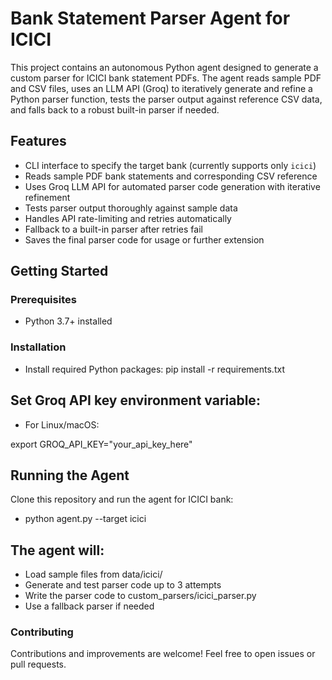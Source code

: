 # Bank Statement Parser Agent for ICICI

This project contains an autonomous Python agent designed to generate a custom parser for ICICI bank statement PDFs. The agent reads sample PDF and CSV files, uses an LLM API (Groq) to iteratively generate and refine a Python parser function, tests the parser output against reference CSV data, and falls back to a robust built-in parser if needed.

## Features

- CLI interface to specify the target bank (currently supports only `icici`)
- Reads sample PDF bank statements and corresponding CSV reference
- Uses Groq LLM API for automated parser code generation with iterative refinement
- Tests parser output thoroughly against sample data
- Handles API rate-limiting and retries automatically
- Fallback to a built-in parser after retries fail
- Saves the final parser code for usage or further extension

## Getting Started

### Prerequisites

- Python 3.7+ installed

### Installation

- Install required Python packages:
pip install -r requirements.txt

## Set Groq API key environment variable:

- For Linux/macOS:

export GROQ_API_KEY="your_api_key_here"

## Running the Agent

Clone this repository and run the agent for ICICI bank:
- python agent.py --target icici

## The agent will:

- Load sample files from data/icici/
- Generate and test parser code up to 3 attempts
- Write the parser code to custom_parsers/icici_parser.py
-	Use a fallback parser if needed



### Contributing

Contributions and improvements are welcome! Feel free to open issues or pull requests.










